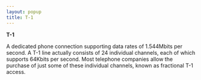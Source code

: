 ```yaml
---
layout: popup
title: T-1
---
```



**T-1**


A dedicated phone connection supporting data rates of 1.544Mbits per second. A T-1 line actually consists of 24 individual channels, each of which supports 64Kbits per second. Most telephone companies allow the purchase of just some of these individual channels, known as fractional T-1 access.
